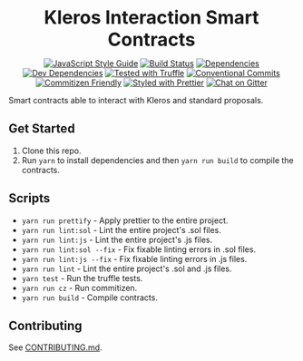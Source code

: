 <p align="center">
  <b style="font-size: 32px;">Kleros Interaction Smart Contracts</b>
</p>

<p align="center">
  <a href="https://standardjs.com"><img src="https://img.shields.io/badge/code_style-standard-brightgreen.svg" alt="JavaScript Style Guide"></a>
  <a href="https://travis-ci.org/kleros/kleros-interaction"><img src="https://travis-ci.org/kleros/kleros-interaction.svg?branch=master" alt="Build Status"></a>
  <a href="https://david-dm.org/kleros/kleros-interaction"><img src="https://david-dm.org/kleros/kleros-interaction.svg" alt="Dependencies"></a>
  <a href="https://david-dm.org/kleros/kleros-interaction?type=dev"><img src="https://david-dm.org/kleros/kleros-interaction/dev-status.svg" alt="Dev Dependencies"></a>
  <a href="https://github.com/trufflesuite/truffle"><img src="https://img.shields.io/badge/tested%20with-truffle-red.svg" alt="Tested with Truffle"></a>
  <a href="https://conventionalcommits.org"><img src="https://img.shields.io/badge/Conventional%20Commits-1.0.0-yellow.svg" alt="Conventional Commits"></a>
  <a href="http://commitizen.github.io/cz-cli/"><img src="https://img.shields.io/badge/commitizen-friendly-brightgreen.svg" alt="Commitizen Friendly"></a>
  <a href="https://github.com/prettier/prettier"><img src="https://img.shields.io/badge/styled_with-prettier-ff69b4.svg" alt="Styled with Prettier"></a>
  <a href="https://gitter.im/kleros/kleros-interaction?utm_source=badge&utm_medium=badge&utm_campaign=pr-badge&utm_content=badge"><img src="https://badges.gitter.im/kleros/kleros-interaction.svg" alt="Chat on Gitter"></a>
</p>

Smart contracts able to interact with Kleros and standard proposals.

## Get Started

1.  Clone this repo.
2.  Run `yarn` to install dependencies and then `yarn run build` to compile the contracts.

## Scripts

- `yarn run prettify` - Apply prettier to the entire project.
- `yarn run lint:sol` - Lint the entire project's .sol files.
- `yarn run lint:js` - Lint the entire project's .js files.
- `yarn run lint:sol --fix` - Fix fixable linting errors in .sol files.
- `yarn run lint:js --fix` - Fix fixable linting errors in .js files.
- `yarn run lint` - Lint the entire project's .sol and .js files.
- `yarn test` - Run the truffle tests.
- `yarn run cz` - Run commitizen.
- `yarn run build` - Compile contracts.

## Contributing

See [CONTRIBUTING.md](https://contributing.kleros.io).
